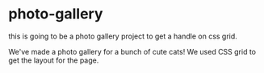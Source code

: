 # photo-gallery

this is going to be a photo gallery project to get a handle on css grid.

We've made a photo gallery for a bunch of cute cats! We used CSS grid to get the layout for the page.